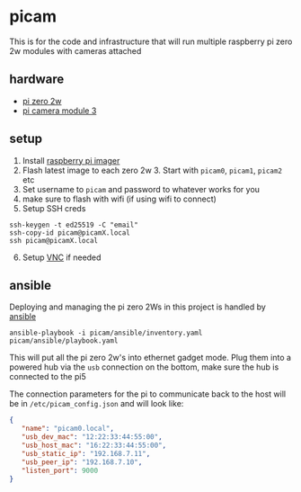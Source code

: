 # picam
This is for the code and infrastructure that will run multiple raspberry pi zero 2w modules with cameras attached

## hardware
- [pi zero 2w](https://www.raspberrypi.com/products/raspberry-pi-zero-2-w/)
- [pi camera module 3](https://www.raspberrypi.com/products/camera-module-3/)



## setup

1. Install [raspberry pi imager](https://www.raspberrypi.com/software/)
2. Flash latest image to each zero 2w
   3. Start with `picam0`, `picam1`, `picam2` etc
3. Set username to `picam` and password to whatever works for you
4. make sure to flash with wifi (if using wifi to connect)
5. Setup SSH creds
```shell
ssh-keygen -t ed25519 -C "email"
ssh-copy-id picam@picamX.local
ssh picam@picamX.local
```
6. Setup [VNC](https://www.raspberrypi.com/documentation/computers/remote-access.html#vnc) if needed

## ansible
Deploying and managing the pi zero 2Ws in this project is handled by [ansible](https://docs.ansible.com/ansible/latest/getting_started/index.html)

```shell
ansible-playbook -i picam/ansible/inventory.yaml picam/ansible/playbook.yaml
```

This will put all the pi zero 2w's into ethernet gadget mode. Plug them into a powered hub via the `usb` connection 
on the bottom, make sure the hub is connected to the pi5 

The connection parameters for the pi to communicate back to the host will be in `/etc/picam_config.json` and will look like:
```json
{
   "name": "picam0.local", 
   "usb_dev_mac": "12:22:33:44:55:00", 
   "usb_host_mac": "16:22:33:44:55:00", 
   "usb_static_ip": "192.168.7.11", 
   "usb_peer_ip": "192.168.7.10", 
   "listen_port": 9000
}
```